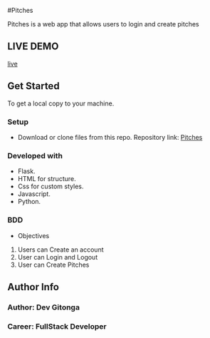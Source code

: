 #Pitches

Pitches is a web app that allows users to login and create pitches

## LIVE DEMO
[live]()
## Get Started
To get a local copy to your machine.
### Setup
* Download or clone files from this repo.
Repository link: [Pitches]()
### Developed with
* Flask.
* HTML for structure.
* Css for custom styles.
* Javascript.
* Python.
### BDD
* Objectives
1. Users can Create an account
2. User can Login and Logout
3. User can Create Pitches<br>
## Author Info
### Author: Dev Gitonga
### Career: FullStack Developer
